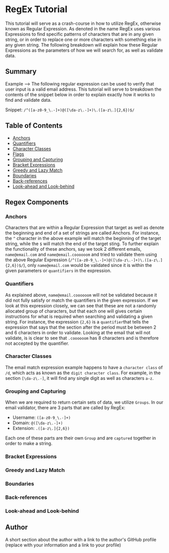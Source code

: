 # RegEx Tutorial

This tutorial will serve as a crash-course in how to utilize RegEx, otherwise known as Regular Expression. As denoted in the name RegEx uses various Expressions to find specific patterns of characters that are in any given string, or in order to replace one or more characters with something else in any given string. The following breakdown will explain how these Regular Expressions as the parameters of how we will search for, as well as validate data.

## Summary

Example --> The following regular expression can be used to verify that user input is a valid email address. This tutorial will serve to breakdown the contents of the snippet below in order to explain exactly how it works to find and validate data.

Snippet:  `/^([a-z0-9_\.-]+)@([\da-z\.-]+)\.([a-z\.]{2,6})$/`

## Table of Contents

- [Anchors](#anchors)
- [Quantifiers](#quantifiers)
- [Character Classes](#character-classes)
- [Flags](#flags)
- [Grouping and Capturing](#grouping-and-capturing)
- [Bracket Expressions](#bracket-expressions)
- [Greedy and Lazy Match](#greedy-and-lazy-match)
- [Boundaries](#boundaries)
- [Back-references](#back-references)
- [Look-ahead and Look-behind](#look-ahead-and-look-behind)

## Regex Components

### Anchors
Characters that are within a Regular Expression that target as well as denote the beginning and end of a set of strings are called Anchors. For instance, the `^` character in the above example will match the beginning of the target string, while the `$` will match the end of the target sting. To further explain the functionality of these anchors, say we took 2 different emails, `name@email.com` and `name@email.coooooom` and tried to validate them using the above Regular Expression (`/^([a-z0-9_\.-]+)@([\da-z\.-]+)\.([a-z\.]{2,6})$/`), only `name@email.com` would be validated since it is within the given parameters or `quantifiers` in the expression.

### Quantifiers
As explained above, `name@email.coooooom` will not be validated because it did not fully satisfy or match the quantifiers in the given expression. If we look at this expression closely, we can see that these are not a randomly allocated group of characters, but that each one will gives certain instructions for what is required when searching and validating a given string. For instance, the expression `{2,6}` is a `quantifier`that tells the expression that says that the section after the period must be between 2 and 6 characters in order to validate. Looking at the email that will not validate, is is clear to see that `.coooooom` has 8 characters and is therefore not accepted by the quantifier.

### Character Classes
The email match expression example happens to have a `character class` of `/d`, which acts as known as the `digit character class`. For example, in the section `[\da-z\.-]`, it will find any single digit as well as characters `a-z`.

### Grouping and Capturing
When we are required to return certain sets of data, we utilize `Groups`. In our email validator, there are 3 parts that are called by RegEx:

- Username: `([a-z0-9_\.-]+)`
- Domain: `@([\da-z\.-]+)`
- Extension: `.([a-z\.]{2,6})`

Each one of these parts are their own `Group` and are `captured` together in order to make a string.

### Bracket Expressions

### Greedy and Lazy Match

### Boundaries

### Back-references

### Look-ahead and Look-behind

## Author

A short section about the author with a link to the author's GitHub profile (replace with your information and a link to your profile)
